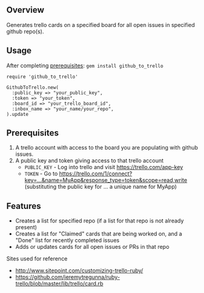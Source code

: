 ## Overview
Generates trello cards on a specified board for all open issues in specified github repo(s).

## Usage

After completing [prerequisites](#prerequisites):
`gem install github_to_trello`

```
require 'github_to_trello'

GithubToTrello.new(
  :public_key => "your_public_key",
  :token => "your_token",
  :board_id => "your_trello_board_id",
  :inbox_name => "your_name/your_repo",
).update
```

## Prerequisites

1. A trello account with access to the board you are populating with github issues.
2. A public key and token giving access to that trello account
   - `PUBLIC_KEY` - Log into trello and visit https://trello.com/app-key
   - `TOKEN` - Go to
     https://trello.com/1/connect?key=...&name=MyApp&response_type=token&scope=read,write
    (substituting the public key for ... a unique name for MyApp)

## Features
- Creates a list for specified repo (if a list for that repo is not already present)
- Creates a list for "Claimed" cards that are being worked on, and a
  "Done" list for recently completed issues
- Adds or updates cards for all open issues or PRs in that repo

Sites used for reference
- http://www.sitepoint.com/customizing-trello-ruby/
- https://github.com/jeremytregunna/ruby-trello/blob/master/lib/trello/card.rb

